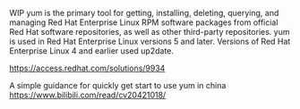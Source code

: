 WIP
yum is the primary tool for getting, installing, deleting, querying, and managing Red Hat Enterprise Linux RPM software packages from official Red Hat software repositories, as well as other third-party repositories. yum is used in Red Hat Enterprise Linux versions 5 and later. Versions of Red Hat Enterprise Linux 4 and earlier used up2date.


https://access.redhat.com/solutions/9934


A simple guidance for quickly get start to use yum in china
https://www.bilibili.com/read/cv20421018/